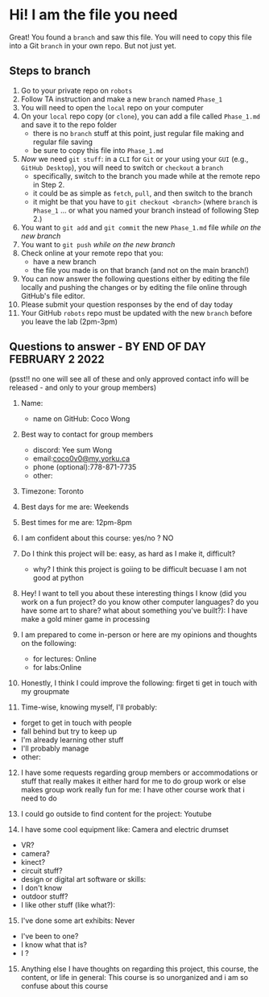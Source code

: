 # Hi! I am the file you need

Great! You found a `branch` and saw this file. You will need to copy this file into a Git `branch` in your own repo. But not just yet.

## Steps to branch

1. Go to your private repo on `robots`
2. Follow TA instruction and make a new `branch` named `Phase_1` 
3. You will need to open the `local` repo on your computer
4. On your `local` repo copy (or `clone`), you can add a file called `Phase_1.md` and save it to the repo folder
   - there is no `branch` stuff at this point, just regular file making and regular file saving
   - be sure to copy this file into `Phase_1.md`
5. _Now_ we need `git stuff`: in a `CLI` for `Git` or your using your `GUI` (e.g., `GitHub Desktop`), you will need to switch or `checkout` a `branch`
   - specifically, switch to the branch you made while at the remote repo in Step 2.
   - it could be as simple as `fetch`, `pull`, and then switch to the branch
   - it might be that you have to `git checkout <branch>` (where `branch` is `Phase_1` ... or what you named your branch instead of following Step 2.)
6. You want to `git add` and `git commit` the new `Phase_1.md` file _while on the new branch_
7. You want to `git push` _while on the new branch_
8. Check online at your remote repo that you:
   - have a new branch
   - the file you made is on that branch (and not on the main branch!)
9. You can now answer the following questions either by editing the file locally and pushing the changes or by editing the file online through GitHub's file editor.
10. Please submit your question responses by the end of day today
11. Your GitHub `robots` repo must be updated with the new `branch` before you leave the lab (2pm-3pm)


## Questions to answer -  BY END OF DAY FEBRUARY 2 2022

(psst!! no one will see all of these and only approved contact info will be released - and only to your group members)

1. Name: 
   - name on GitHub: Coco Wong 

2. Best way to contact for group members
   - discord: Yee sum Wong
   - email:coco0v0@my.yorku.ca
   - phone (optional):778-871-7735 
   - other:

3. Timezone: Toronto 

4. Best days for me are: Weekends 

5. Best times for me are: 12pm-8pm

6. I am confident about this course: yes/no ? NO

7. Do I think this project will be: easy, as hard as I make it, difficult?
   - why? I think this project is goiing to be difficult becuase I am not good at python 

8. Hey! I want to tell you about these interesting things I know (did you work on a fun project? do you know other computer languages? do you have some art to share? what about something you've built?): I have make a gold miner game in processing 

9. I am prepared to come in-person or here are my opinions and thoughts on the following: 
   - for lectures: Online 
   - for labs:Online 

10. Honestly, I think I could improve the following: firget ti get in touch with my groupmate 

11. Time-wise, knowing myself, I'll probably:
   - forget to get in touch with people
   - fall behind but try to keep up
   - I'm already learning other stuff
   - I'll probably manage
   - other:

12. I have some requests regarding group members or accommodations or stuff that really makes it either hard for me to do group work or else makes group work really fun for me:
         I have other course work that i need to do 
13. I could go outside to find content for the project: Youtube 

14. I have some cool equipment like: Camera and electric drumset 
   - VR?
   - camera?
   - kinect?
   - circuit stuff?
   - design or digital art software or skills:
   - I don't know
   - outdoor stuff?
   - I like other stuff (like what?):  

15. I've done some art exhibits: Never  
   - I've been to one?
   - I know what that is?
   - I ?

15. Anything else I have thoughts on regarding this project, this course, the content, or life in general:
This course is so unorganized and i am so confuse about this course 

